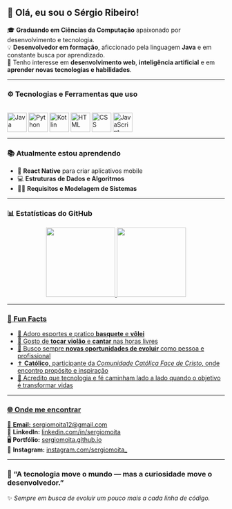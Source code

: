 ## 👋 Olá, eu sou o Sérgio Ribeiro!

🎓 **Graduando em Ciências da Computação** apaixonado por desenvolvimento e tecnologia.  
💡 **Desenvolvedor em formação**, aficcionado pela linguagem **Java** e em constante busca por aprendizado.  
🚀 Tenho interesse em **desenvolvimento web**, **inteligência artificial** e em **aprender novas tecnologias e habilidades**.

---

### ⚙️ Tecnologias e Ferramentas que uso
<div style="display: inline_block"><br/>
  <img align="center" alt="Java" height="45" width="45" src="https://cdn.jsdelivr.net/gh/devicons/devicon/icons/java/java-original.svg" />
  <img align="center" alt="Python" height="45" width="45" src="https://cdn.jsdelivr.net/gh/devicons/devicon/icons/python/python-original.svg" />
  <img align="center" alt="Kotlin" height="45" width="45" src="https://cdn.jsdelivr.net/gh/devicons/devicon/icons/kotlin/kotlin-original.svg" />
  <img align="center" alt="HTML" height="45" width="45" src="https://cdn.jsdelivr.net/gh/devicons/devicon/icons/html5/html5-original.svg" />
  <img align="center" alt="CSS" height="45" width="45" src="https://cdn.jsdelivr.net/gh/devicons/devicon/icons/css3/css3-original.svg" />
  <img align="center" alt="JavaScript" height="45" width="45" src="https://cdn.jsdelivr.net/gh/devicons/devicon/icons/javascript/javascript-original.svg" />
</div>

---

### 📚 Atualmente estou aprendendo
- 🧠 **React Native** para criar aplicativos mobile  
- 💻 **Estruturas de Dados e Algoritmos**  
- 🧑‍💼 **Requisitos e Modelagem de Sistemas**

---

### 📊 Estatísticas do GitHub
<div align="center">
  <a href="https://github.com/sergiomoita">
  <img height="160em" src="https://github-readme-stats.vercel.app/api?username=sergiomoita&show_icons=true&theme=tokyonight&include_all_commits=true&count_private=true"/>
  <img height="160em" src="https://github-readme-stats.vercel.app/api/top-langs/?username=sergiomoita&layout=compact&langs_count=7&theme=tokyonight"/>
</div>

---

### 🎯 Fun Facts
- 🏀 Adoro esportes e pratico **basquete** e **vôlei**  
- 🎸 Gosto de **tocar violão** e **cantar** nas horas livres  
- 🌱 Busco sempre **novas oportunidades de evoluir** como pessoa e profissional  
- ✝️ **Católico**, participante da *Comunidade Católica Face de Cristo*, onde encontro propósito e inspiração  
- 💬 Acredito que tecnologia e fé caminham lado a lado quando o objetivo é transformar vidas

---

### 🌐 Onde me encontrar
📧 **Email:** [sergiomoita12@gmail.com](mailto:sergiomoita12@gmail.com)  
💼 **LinkedIn:** [linkedin.com/in/sergiomoita](https://linkedin.com/in/sergiomoita_)  
🖥️ **Portfólio:** [sergiomoita.github.io](https://sergiomoita.github.io)  
📸 **Instagram:** [instagram.com/sergiomoita_](https://instagram.com/sergiomoita_)

---

### 💬 “A tecnologia move o mundo — mas a curiosidade move o desenvolvedor.”
✨ *Sempre em busca de evoluir um pouco mais a cada linha de código.*
